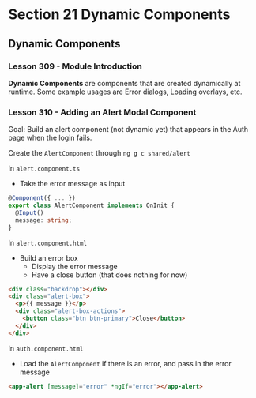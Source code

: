# Section 21 Dynamic Components

## Dynamic Components

### Lesson 309 - Module Introduction

**Dynamic Components** are components that are created dynamically at runtime. Some example usages are Error dialogs, Loading overlays, etc.

### Lesson 310 - Adding an Alert Modal Component

Goal: Build an alert component (not dynamic yet) that appears in the Auth page when the login fails.

Create the `AlertComponent` through `ng g c shared/alert`

In `alert.component.ts`

- Take the error message as input

```ts
@Component({ ... })
export class AlertComponent implements OnInit {
  @Input()
  message: string;
}
```

In `alert.component.html`

- Build an error box
  - Display the error message
  - Have a close button (that does nothing for now)

```html
<div class="backdrop"></div>
<div class="alert-box">
  <p>{{ message }}</p>
  <div class="alert-box-actions">
    <button class="btn btn-primary">Close</button>
  </div>
</div>
```

In `auth.component.html`

- Load the `AlertComponent` if there is an error, and pass in the error message

```html
<app-alert [message]="error" *ngIf="error"></app-alert>
```
